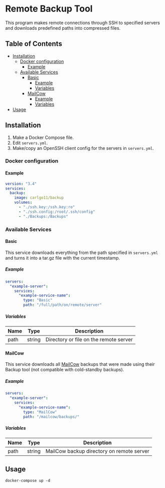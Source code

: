 # Remote Backup Tool

This program makes remote connections through SSH to specified servers and downloads predefined paths into compressed
files.

## Table of Contents

* [Installation](#installation)
    + [Docker configuration](#docker-configuration)
        - [Example](#example)
    + [Available Services](#available-services)
        - [Basic](#basic)
            * [Example](#example-1)
            * [Variables](#variables)
        - [MailCow](#mailcow)
            * [Example](#example-2)
            * [Variables](#variables-1)
* [Usage](#usage)

## Installation

1. Make a Docker Compose file.
2. Edit `servers.yml`.
3. Make/copy an OpenSSH client config for the servers in `servers.yml`.

### Docker configuration

#### Example

```YAML
version: "3.4"
services:
  backup:
    image: carlgo11/backup
    volumes:
      - "./ssh.key:/ssh.key:ro"
      - "./ssh.config:/root/.ssh/config"
      - "./Backups:/Backups"

```

### Available Services

#### Basic

This service downloads everything from the path specified in `servers.yml` and turns it into a tar.gz file with the
current timestamp.

##### Example

```YAML
servers:
  "example-server":
    services:
      "example-service-name":
        type: "Basic"
        path: "/full/path/on/remote/server"
```

##### Variables

| Name | Type   | Description                            |
|------|--------|----------------------------------------|
| path | string | Directory or file on the remote server |

#### MailCow

This service downloads all [MailCow](https://github.com/mailcow/mailcow-dockerized) backups that were made using their
Backup tool (not compatible with cold-standby backups).

##### Example

```YAML
servers:
  "example-server":
    services:
      "example-service-name":
        type: "MailCow"
        path: "/mailcow/backups/"
```

##### Variables

| Name | Type   | Description                               |
|------|--------|-------------------------------------------|
| path | string | MailCow backup directory on remote server |

## Usage

```SH
docker-compose up -d
```
